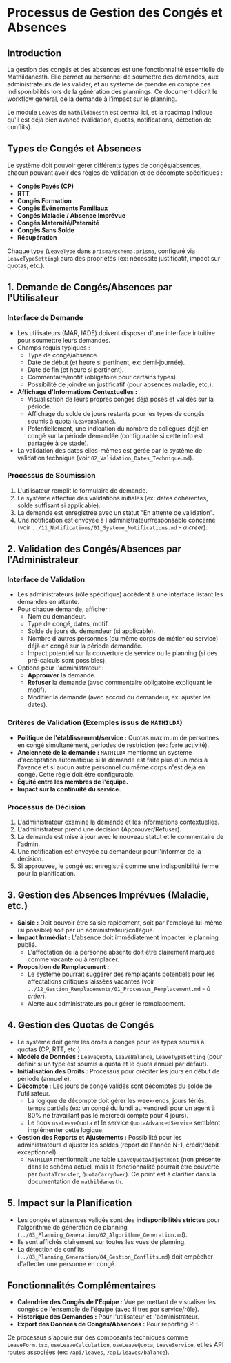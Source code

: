 # Processus de Gestion des Congés et Absences

## Introduction

La gestion des congés et des absences est une fonctionnalité essentielle de Mathildanesth. Elle permet au personnel de soumettre des demandes, aux administrateurs de les valider, et au système de prendre en compte ces indisponibilités lors de la génération des plannings. Ce document décrit le workflow général, de la demande à l'impact sur le planning.

Le module `Leaves` de `mathildanesth` est central ici, et la roadmap indique qu'il est déjà bien avancé (validation, quotas, notifications, détection de conflits).

## Types de Congés et Absences

Le système doit pouvoir gérer différents types de congés/absences, chacun pouvant avoir des règles de validation et de décompte spécifiques :

- **Congés Payés (CP)**
- **RTT**
- **Congés Formation**
- **Congés Événements Familiaux**
- **Congés Maladie / Absence Imprévue**
- **Congés Maternité/Paternité**
- **Congés Sans Solde**
- **Récupération**

Chaque type (`LeaveType` dans `prisma/schema.prisma`, configuré via `LeaveTypeSetting`) aura des propriétés (ex: nécessite justificatif, impact sur quotas, etc.).

## 1. Demande de Congés/Absences par l'Utilisateur

### Interface de Demande

- Les utilisateurs (MAR, IADE) doivent disposer d'une interface intuitive pour soumettre leurs demandes.
- Champs requis typiques :
  - Type de congé/absence.
  - Date de début (et heure si pertinent, ex: demi-journée).
  - Date de fin (et heure si pertinent).
  - Commentaire/motif (obligatoire pour certains types).
  - Possibilité de joindre un justificatif (pour absences maladie, etc.).
- **Affichage d'Informations Contextuelles :**
  - Visualisation de leurs propres congés déjà posés et validés sur la période.
  - Affichage du solde de jours restants pour les types de congés soumis à quota (`LeaveBalance`).
  - Potentiellement, une indication du nombre de collègues déjà en congé sur la période demandée (configurable si cette info est partagée à ce stade).
- La validation des dates elles-mêmes est gérée par le système de validation technique (voir `02_Validation_Dates_Technique.md`).

### Processus de Soumission

1.  L'utilisateur remplit le formulaire de demande.
2.  Le système effectue des validations initiales (ex: dates cohérentes, solde suffisant si applicable).
3.  La demande est enregistrée avec un statut "En attente de validation".
4.  Une notification est envoyée à l'administrateur/responsable concerné (voir `../11_Notifications/01_Systeme_Notifications.md` - _à créer_).

## 2. Validation des Congés/Absences par l'Administrateur

### Interface de Validation

- Les administrateurs (rôle spécifique) accèdent à une interface listant les demandes en attente.
- Pour chaque demande, afficher :
  - Nom du demandeur.
  - Type de congé, dates, motif.
  - Solde de jours du demandeur (si applicable).
  - Nombre d'autres personnes (du même corps de métier ou service) déjà en congé sur la période demandée.
  - Impact potentiel sur la couverture de service ou le planning (si des pré-calculs sont possibles).
- Options pour l'administrateur :
  - **Approuver** la demande.
  - **Refuser** la demande (avec commentaire obligatoire expliquant le motif).
  - Modifier la demande (avec accord du demandeur, ex: ajuster les dates).

### Critères de Validation (Exemples issus de `MATHILDA`)

- **Politique de l'établissement/service :** Quotas maximum de personnes en congé simultanément, périodes de restriction (ex: forte activité).
- **Ancienneté de la demande :** `MATHILDA` mentionne un système d'acceptation automatique si la demande est faite plus d'un mois à l'avance et si aucun autre personnel du même corps n'est déjà en congé. Cette règle doit être configurable.
- **Équité entre les membres de l'équipe.**
- **Impact sur la continuité du service.**

### Processus de Décision

1.  L'administrateur examine la demande et les informations contextuelles.
2.  L'administrateur prend une décision (Approuver/Refuser).
3.  La demande est mise à jour avec le nouveau statut et le commentaire de l'admin.
4.  Une notification est envoyée au demandeur pour l'informer de la décision.
5.  Si approuvée, le congé est enregistré comme une indisponibilité ferme pour la planification.

## 3. Gestion des Absences Imprévues (Maladie, etc.)

- **Saisie :** Doit pouvoir être saisie rapidement, soit par l'employé lui-même (si possible) soit par un administrateur/collègue.
- **Impact Immédiat :** L'absence doit immédiatement impacter le planning publié.
  - L'affectation de la personne absente doit être clairement marquée comme vacante ou à remplacer.
- **Proposition de Remplacement :**
  - Le système pourrait suggérer des remplaçants potentiels pour les affectations critiques laissées vacantes (voir `../12_Gestion_Remplacements/01_Processus_Remplacement.md` - _à créer_).
  - Alerte aux administrateurs pour gérer le remplacement.

## 4. Gestion des Quotas de Congés

- Le système doit gérer les droits à congés pour les types soumis à quotas (CP, RTT, etc.).
- **Modèle de Données :** `LeaveQuota`, `LeaveBalance`, `LeaveTypeSetting` (pour définir si un type est soumis à quota et le quota annuel par défaut).
- **Initialisation des Droits :** Processus pour créditer les jours en début de période (annuelle).
- **Décompte :** Les jours de congé validés sont décomptés du solde de l'utilisateur.
  - La logique de décompte doit gérer les week-ends, jours fériés, temps partiels (ex: un congé du lundi au vendredi pour un agent à 80% ne travaillant pas le mercredi compte pour 4 jours).
  - Le hook `useLeaveQuota` et le service `QuotaAdvancedService` semblent implémenter cette logique.
- **Gestion des Reports et Ajustements :** Possibilité pour les administrateurs d'ajuster les soldes (report de l'année N-1, crédit/débit exceptionnel).
  - `MATHILDA` mentionnait une table `LeaveQuotaAdjustment` (non présente dans le schéma actuel, mais la fonctionnalité pourrait être couverte par `QuotaTransfer`, `QuotaCarryOver`). Ce point est à clarifier dans la documentation de `mathildanesth`.

## 5. Impact sur la Planification

- Les congés et absences validés sont des **indisponibilités strictes** pour l'algorithme de génération de planning (`../03_Planning_Generation/02_Algorithme_Generation.md`).
- Ils sont affichés clairement sur toutes les vues de planning.
- La détection de conflits (`../03_Planning_Generation/04_Gestion_Conflits.md`) doit empêcher d'affecter une personne en congé.

## Fonctionnalités Complémentaires

- **Calendrier des Congés de l'Équipe :** Vue permettant de visualiser les congés de l'ensemble de l'équipe (avec filtres par service/rôle).
- **Historique des Demandes :** Pour l'utilisateur et l'administrateur.
- **Export des Données de Congés/Absences :** Pour reporting RH.

Ce processus s'appuie sur des composants techniques comme `LeaveForm.tsx`, `useLeaveCalculation`, `useLeaveQuota`, `LeaveService`, et les API routes associées (ex: `/api/leaves`, `/api/leaves/balance`).
